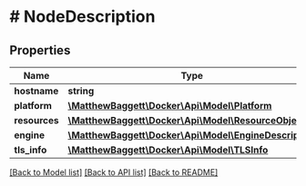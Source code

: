 # # NodeDescription

## Properties

Name | Type | Description | Notes
------------ | ------------- | ------------- | -------------
**hostname** | **string** |  | [optional]
**platform** | [**\MatthewBaggett\Docker\Api\Model\Platform**](Platform.md) |  | [optional]
**resources** | [**\MatthewBaggett\Docker\Api\Model\ResourceObject**](ResourceObject.md) |  | [optional]
**engine** | [**\MatthewBaggett\Docker\Api\Model\EngineDescription**](EngineDescription.md) |  | [optional]
**tls_info** | [**\MatthewBaggett\Docker\Api\Model\TLSInfo**](TLSInfo.md) |  | [optional]

[[Back to Model list]](../../README.md#models) [[Back to API list]](../../README.md#endpoints) [[Back to README]](../../README.md)
